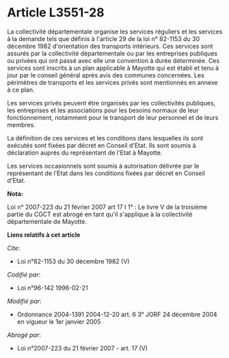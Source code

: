 # Article L3551-28

La collectivité départementale organise les services réguliers et les services à la demande tels que définis à l'article 29
de la loi n° 82-1153 du 30 décembre 1982 d'orientation des transports intérieurs. Ces services sont assurés par la
collectivité départementale ou par les entreprises publiques ou privées qui ont passé avec elle une convention à durée
déterminée. Ces services sont inscrits à un plan applicable à Mayotte qui est établi et tenu à jour par le conseil général
après avis des communes concernées. Les périmètres de transports et les services privés sont mentionnés en annexe à ce plan. 

Les services privés peuvent être organisés par les collectivités publiques, les entreprises et les associations pour les
besoins normaux de leur fonctionnement, notamment pour le transport de leur personnel et de leurs membres. 

La définition de ces services et les conditions dans lesquelles ils sont exécutés sont fixées par décret en Conseil d'Etat.
Ils sont soumis à déclaration auprès du représentant de l'Etat à Mayotte. 

Les services occasionnels sont soumis à autorisation délivrée par le représentant de l'Etat dans les conditions fixées par
décret en Conseil d'Etat.

**Nota:**

Loi n° 2007-223 du 21 février 2007 art 17 I 1° : Le livre V de la troisième partie du CGCT est abrogé en tant qu'il
s'applique à la collectivité départementale de Mayotte.

**Liens relatifs à cet article**

_Cite_:

  - Loi n°82-1153 du 30 décembre 1982 (V)

_Codifié par_:

  - Loi n°96-142 1996-02-21

_Modifié par_:

  - Ordonnance 2004-1391 2004-12-20 art. 6 3° JORF 24 décembre 2004 en vigueur le 1er janvier 2005

_Abrogé par_:

  - Loi n°2007-223 du 21 février 2007 - art. 17 (V)
